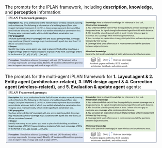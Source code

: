 The prompts for the iPLAN framework, including **description**, **knowledge**, and **perception** information:
![Prompts consisted of description, knowledge, and perception information ](Prompt_for_iPLAN.png)


The prompts for the multi-agent iPLAN framework for **1. Layout agent & 2. Entity agent (architecture-related)**, **3. IWN design agent & 4. Correction agent (wireless-related)**, and **5. Evaluation & update agent** agents:
![Prompts consisted of description, knowledge, and perception information ](Prompt_for_iPLAN.png)
